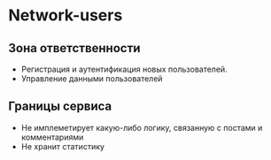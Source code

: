 # Network-users

## Зона ответственности
- Регистрация и аутентификация новых пользователей.
- Управление данными пользователей

## Границы сервиса
- Не имплеметирует какую-либо логику, связанную с постами и комментариями
- Не хранит статистику
